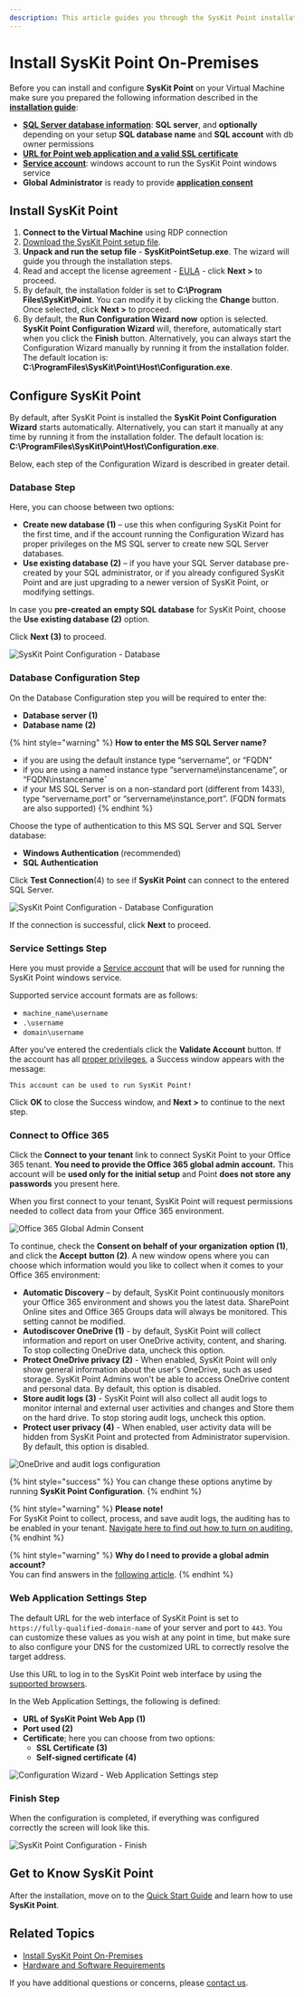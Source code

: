 ```yaml
---
description: This article guides you through the SysKit Point installation.
---
```


# Install SysKit Point On-Premises

Before you can install and configure **SysKit Point** on your Virtual Machine make sure you prepared the following information described in the [**installation guide**](overview.md):

* [**SQL Server database information**](syskit-point-database.md#output): **SQL server**, and **optionally** depending on your setup **SQL database name** and **SQL account** with db owner permissions 
* [**URL for Point web application and a valid SSL certificate**](ssl-certificate.md#output)
* [**Service account**](additional-vm-configuration.md#service-account): windows account to run the SysKit Point windows service
* **Global Administrator** is ready to provide [**application consent**](../../requirements/permission-requirements.md#global-administrator)

## Install SysKit Point

1. **Connect to the Virtual Machine** using RDP connection
2. [Download the SysKit Point setup file](https://my.syskit.com/).
3. **Unpack and run the setup file** - **SysKitPointSetup.exe**. The wizard will guide you through the installation steps.
4. Read and accept the license agreement - [EULA](https://www.syskit.com/eula/) - click **Next &gt;** to proceed.
5. By default, the installation folder is set to **C:\Program Files\SysKit\Point**. You can modify it by clicking the **Change** button. Once selected, click **Next &gt;** to proceed. 
6. By default, the **Run Configuration Wizard now** option is selected. **SysKit Point Configuration Wizard** will, therefore, automatically start when you click the **Finish** button. Alternatively, you can always start the Configuration Wizard manually by running it from the installation folder. The default location is: **C:\ProgramFiles\SysKit\Point\Host\Configuration.exe**.

## Configure SysKit Point

By default, after SysKit Point is installed the **SysKit Point Configuration Wizard** starts automatically. Alternatively, you can start it manually at any time by running it from the installation folder. The default location is: **C:\ProgramFiles\SysKit\Point\Host\Configuration.exe**.

Below, each step of the Configuration Wizard is described in greater detail.

### Database Step

Here, you can choose between two options:

* **Create new database \(1\)** – use this when configuring SysKit Point for the first time, and if the account running the Configuration Wizard has proper privileges on the MS SQL server to create new SQL Server databases. 
* **Use existing database \(2\)** – if you have your SQL Server database pre-created by your SQL administrator, or if you already configured SysKit Point and are just upgrading to a newer version of SysKit Point, or modifying settings. 

In case you **pre-created an empty SQL database** for SysKit Point, choose the **Use existing database \(2\)** option.

Click **Next \(3\)** to proceed.

![SysKit Point Configuration - Database](../../.gitbook/assets/install-syskit-point-on-premises_database-step%20%283%29%20%281%29.png)

### Database Configuration Step

On the Database Configuration step you will be required to enter the:

* **Database server \(1\)**
* **Database name \(2\)**

{% hint style="warning" %}
**How to enter the MS SQL Server name?**

* if you are using the default instance type “servername”, or “FQDN” 
* if you are using a named instance type “servername\instancename”, or “FQDN\instancenameˇ  
* if your MS SQL Server is on a non-standard port \(different from 1433\), type “servername,port” or “servername\instance,port”. \(FQDN formats are also supported\) 
{% endhint %}

Choose the type of authentication to this MS SQL Server and SQL Server database:

* **Windows Authentication** \(recommended\)  
* **SQL Authentication** 

Click **Test Connection**\(4\) to see if **SysKit Point** can connect to the entered SQL Server.

![SysKit Point Configuration - Database Configuration](../../.gitbook/assets/install-syskit-point-on-premises_database-configuration-step.png)

If the connection is successful, click **Next** to proceed.

### Service Settings Step

Here you must provide a [Service account](additional-vm-configuration.md#service-account) that will be used for running the SysKit Point windows service.

Supported service account formats are as follows:

* `machine_name\username`
* `.\username`
* `domain\username`

After you've entered the credentials click the **Validate Account** button. If the account has all [proper privileges](additional-vm-configuration.md#service-account), a Success window appears with the message:

`This account can be used to run SysKit Point!`

Click **OK** to close the Success window, and **Next &gt;** to continue to the next step.

### Connect to Office 365

Click the **Connect to your tenant** link to connect SysKit Point to your Office 365 tenant. **You need to provide the Office 365 global admin account.** This account will be **used only for the initial setup** and Point **does not store any passwords** you present here.

When you first connect to your tenant, SysKit Point will request permissions needed to collect data from your Office 365 environment.

![Office 365 Global Admin Consent](../../.gitbook/assets/permission_requirements_global_administrator_consent%20%283%29%20%284%29%20%281%29.png)

To continue, check the **Consent on behalf of your organization** **option \(1\)**, and click the **Accept** **button \(2\)**. A new window opens where you can choose which information would you like to collect when it comes to your Office 365 environment:

* **Automatic Discovery** – by default, SysKit Point continuously monitors your Office 365 environment and shows you the latest data. SharePoint Online sites and Office 365 Groups data will always be monitored. This setting cannot be modified.
* **Autodiscover OneDrive \(1\)** - by default, SysKit Point will collect information and report on user OneDrive activity, content, and sharing. To stop collecting OneDrive data, uncheck this option.
* **Protect OneDrive privacy \(2\)** - When enabled, SysKit Point will only show general information about the user's OneDrive, such as used storage. SysKit Point Admins won't be able to access OneDrive content and personal data. By default, this option is disabled.
* **Store audit logs \(3\)** - SysKit Point will also collect all audit logs to monitor internal and external user activities and changes and Store them on the hard drive. To stop storing audit logs, uncheck this option.
* **Protect user privacy \(4\)** - When enabled, user activity data will be hidden from SysKit Point and protected from Administrator supervision. By default, this option is disabled.

![OneDrive and audit logs configuration](../../.gitbook/assets/install-syskit-point-on-azure-vm_configure-od-audit%20%283%29%20%284%29.png)

{% hint style="success" %}
You can change these options anytime by running **SysKit Point Configuration**.
{% endhint %}

{% hint style="warning" %}
**Please note!**  
For SysKit Point to collect, process, and save audit logs, the auditing has to be enabled in your tenant. [Navigate here to find out how to turn on auditing.](../../faq/turn-on-auditing.md)
{% endhint %}

{% hint style="warning" %}
**Why do I need to provide a global admin account?**  
You can find answers in the [following article](../../requirements/permission-requirements.md#office-365).
{% endhint %}

### Web Application Settings Step

The default URL for the web interface of SysKit Point is set to `https://fully-qualified-domain-name` of your server and port to `443`. You can customize these values as you wish at any point in time, but make sure to also configure your DNS for the customized URL to correctly resolve the target address.

Use this URL to log in to the SysKit Point web interface by using the [supported browsers](../../requirements/system-requirements.md#supported-browsers).

In the Web Application Settings, the following is defined:

* **URL of SysKit Point Web App \(1\)**
* **Port used \(2\)**
* **Certificate**; here you can choose from two options:
  * **SSL Certificate \(3\)**
  * **Self-signed certificate \(4\)**

![Configuration Wizard - Web Application Settings step](../../.gitbook/assets/install-syskit-point-on-premises_configuration-web-app.png)

### Finish Step

When the configuration is completed, if everything was configured correctly the screen will look like this.

![SysKit Point Configuration - Finish](../../.gitbook/assets/install-syskit-point-on-azure-vm_finish-step%20%281%29.png)

## Get to Know SysKit Point

After the installation, move on to the [Quick Start Guide](../../how-to/syskit-point-quick-start-guide.md) and learn how to use **SysKit Point**.

## Related Topics

* [Install SysKit Point On-Premises](overview.md) 
* [Hardware and Software Requirements](hardware-software-requirements.md)

If you have additional questions or concerns, please [contact us](https://www.syskit.com/contact-us/).

